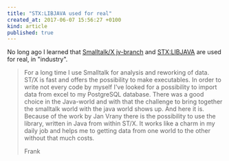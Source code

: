 ```yaml
---
title: "STX:LIBJAVA used for real"
created_at: 2017-06-07 15:56:27 +0100
kind: article
published: true
---
```


No long ago I learned that [Smalltalk/X jv-branch][1] and [STX:LIBJAVA][2] are 
used for real, in "industry".

<!-- more -->

> For a long time I use Smalltalk for analysis and reworking of data. ST/X is fast
> and offers the possibility to make executables. In order to write not every code
> by myself I've looked for a possibility to import data from excel to my
> PostgreSQL database. There was a good choice in the Java-world and with that the
> challenge to bring together the smalltalk world with the java world shows up.
> And here it is. Because of the work by Jan Vrany there is the possibility to use
> the library, written in Java from within ST/X. It works like a charm in my daily
> job and helps me to getting data from one world to the other without that much
> costs.
> 
> Frank

[1]: https://swing.fit.cvut.cz/projects/stx-jv
[2]: https://swing.fit.cvut.cz/projects/stx-libjava